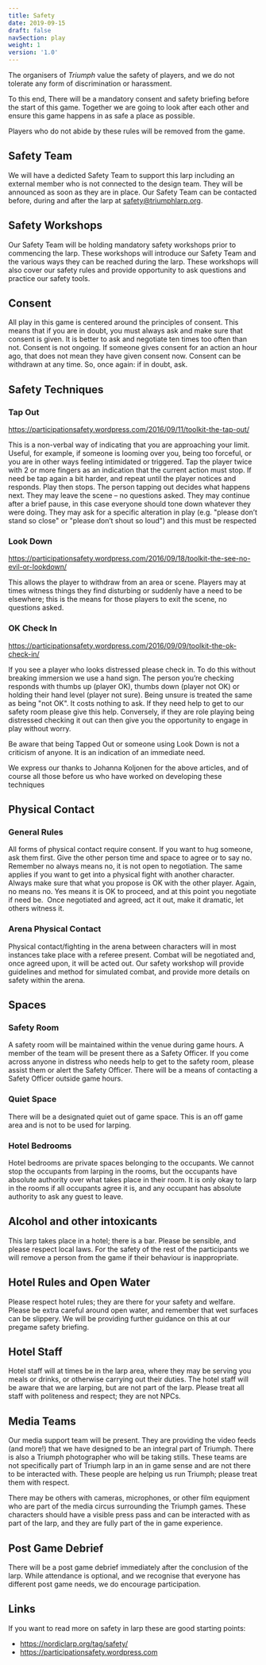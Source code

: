 ```yaml
---
title: Safety
date: 2019-09-15
draft: false
navSection: play
weight: 1
version: '1.0'
---
```


The organisers of *Triumph* value the safety of players, and we do not tolerate
any form of discrimination or harassment. <!--more-->

To this end, There will be a mandatory consent and safety briefing before the 
start of this game. Together we are going to look after each other and ensure 
this game happens in as safe a place as possible.

Players who do not abide by these rules will be removed from the game.

## Safety Team

We will have a dedicted Safety Team to support this larp including an external
member who is not connected to the design team. They will be announced as soon
as they are in place. Our Safety Team can be contacted before, during and
after the larp at [safety@triumphlarp.org](mailto:safety@triumphlarp.org).

## Safety Workshops

Our Safety Team will be holding mandatory safety workshops prior to commencing
the larp. These workshops will introduce our Safety Team and the various ways
they can be reached during the larp. These workshops will also cover our
safety rules and provide opportunity to ask questions and practice our safety
tools.

## Consent

All play in this game is centered around the principles of consent.  This
means that if you are in doubt, you must always ask and make sure that consent
is given. It is better to ask and negotiate ten times too often than not. Consent
is not ongoing.  If someone gives consent for an action an hour ago, that does not
mean they have given consent now.  Consent can be withdrawn at any time.  So, once
again: if in doubt, ask.

## Safety Techniques

### Tap Out

<a href="https://participationsafety.wordpress.com/2016/09/11/toolkit-the-tap-out/" target="_blank">https://<i></i>participationsafety.wordpress.com/2016/09/11/toolkit-the-tap-out/</a>

This is a non-verbal way of indicating that you are approaching your limit.
Useful, for example, if someone is looming over you, being too forceful, or
you are in other ways feeling intimidated or triggered. Tap the player twice
with 2 or more fingers as an indication that the current action must stop. If
need be tap again a bit harder, and repeat until the player notices and
responds. Play then stops. The person tapping out decides what happens next.
They may leave the scene – no questions asked. They may continue after a brief
pause, in this case everyone should tone down whatever they were doing. They
may ask for a specific alteration in play (e.g. "please don’t stand so close"
or "please don’t shout so loud") and this must be respected

### Look Down

<a href="https://participationsafety.wordpress.com/2016/09/18/toolkit-the-see-no-evil-or-lookdown/" target="_blank">https://<i></i>participationsafety.wordpress.com/2016/09/18/toolkit-the-see-no-evil-or-lookdown/</a>

This allows the player to withdraw from an area or scene. Players may at
times witness things they find disturbing or suddenly have a need to be
elsewhere; this is the means for those players to exit the scene, no questions
asked.

### OK Check In

<a href="https://participationsafety.wordpress.com/2016/09/09/toolkit-the-ok-check-in/" target="_blank">https://<i></i>participationsafety.wordpress.com/2016/09/09/toolkit-the-ok-check-in/</a>

If you see a player who looks distressed please check in. To do this without
breaking immersion we use a hand sign. The person you’re checking responds
with thumbs up (player OK), thumbs down (player not OK) or holding their hand
level (player not sure). Being unsure is treated the same as being "not OK".
It costs nothing to ask. If they need help to get to our safety room please
give this help. Conversely, if they are role playing being distressed
checking it out can then give you the opportunity to engage in play without
worry.

Be aware that being Tapped Out or someone using Look Down is not a criticism
of anyone. It is an indication of an immediate need.

We express our thanks to Johanna Koljonen for the above articles, and of
course all those before us who have worked on developing these techniques

## Physical Contact

### General Rules

All forms of physical contact require consent. If you want to hug someone,
ask them first. Give the other person time and space to agree or to say no. 
Remember no always means no, it is not open to negotiation. The same applies
if you want to get into a physical fight with another character. Always make
sure that what you propose is OK with the other player. Again, no means no.
Yes means it is OK to proceed, and at this point you negotiate if need be. 
Once negotiated and agreed, act it out, make it dramatic, let others witness
it.

### Arena Physical Contact

Physical contact/fighting in the arena between characters will in most
instances take place with a referee present. Combat will be negotiated and,
once agreed upon, it will be acted out. Our safety workshop will provide
guidelines and method for simulated combat, and provide more details on safety
within the arena.

## Spaces

### Safety Room

A safety room will be maintained within the venue during game hours. A member
of the team will be present there as a Safety Officer. If you come across
anyone in distress who needs help to get to the safety room, please assist
them or alert the Safety Officer. There will be a means of contacting a Safety
Officer outside game hours.

### Quiet Space

There will be a designated quiet out of game space. This is an off game area
and is not to be used for larping.

### Hotel Bedrooms

Hotel bedrooms are private spaces belonging to the occupants. We cannot stop
the occupants from larping in the rooms, but the occupants have absolute
authority over what takes place in their room. It is only okay to larp in the
rooms if all occupants agree it is, and any occupant has absolute authority to
ask any guest to leave.

## Alcohol and other intoxicants

This larp takes place in a hotel; there is a bar. Please be sensible, and
please respect local laws. For the safety of the rest of the participants we
will remove a person from the game if their behaviour is inappropriate.

## Hotel Rules and Open Water

Please respect hotel rules; they are there for your safety and welfare. 
Please be extra careful around open water, and remember that wet surfaces can
be slippery. We will be providing further guidance on this at our pregame
safety briefing.

## Hotel Staff

Hotel staff will at times be in the larp area, where they may be serving you
meals or drinks, or otherwise carrying out their duties. The hotel staff will
be aware that we are larping, but are not part of the larp. Please treat all
staff with politeness and respect; they are not NPCs.

## Media Teams

Our media support team will be present. They are providing the video feeds
(and more!) that we have designed to be an integral part of Triumph. There
is also a Triumph photographer who will be taking stills. These teams are not
specifically part of Triumph larp in an in game sense and are not there to be
interacted with.  These people are helping us run Triumph; please treat them
with respect.

There may be others with cameras, microphones, or other film equipment who are
part of the media circus surrounding the Triumph games. These characters should
have a visible press pass and can be interacted with as part of the larp, and 
they are fully part of the in game experience.

## Post Game Debrief

There will be a post game debrief immediately after the conclusion of the
larp. While attendance is optional, and we recognise that everyone has
different post game needs, we do encourage participation.

## Links

If you want to read more on safety in larp these are good starting points:

* <a href="https://nordiclarp.org/tag/safety/" target="_blank">https://<i></i>nordiclarp.org/tag/safety/</a>
* <a href="https://participationsafety.wordpress.com" target="_blank">https://<i></i>participationsafety.wordpress.com</a>
